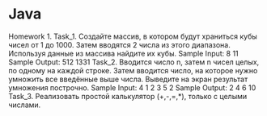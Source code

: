 # Java
Homework 1.
Task_1.
Создайте массив, в котором будут храниться кубы чисел от 1 до 1000. Затем вводятся 2 числа из этого диапазона. Используя данные из массива найдите их кубы.
Sample Input:
8
11
Sample Output:
512
1331
Task_2. 
Вводится число n, затем n чисел целых, по одному на каждой строке. Затем вводится число, на которое нужно умножить все введённые выше числа. Выведите на экран результат умножения построчно.
Sample Input:
4
1
2
3
5
2
Sample Output:
2
4
6
10
Task_3. 
Реализовать простой калькулятор (+,-,=,*), только с целыми числами.
